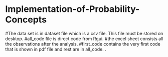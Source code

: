 # Implementation-of-Probability-Concepts

#The data set is in dataset file which is a csv file. This file must be stored on desktop.
#all_code file is direct code from Rgui.
#the excel sheet consists all the observations after the analysis.
#first_code contains the very first code that is shown in pdf file and rest are in all_code.
.
